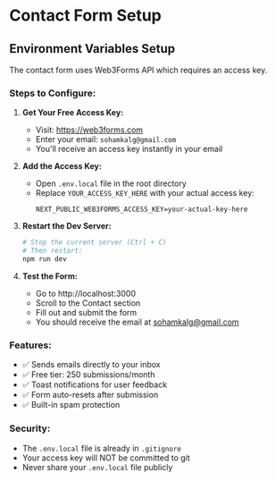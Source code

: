 # Contact Form Setup

## Environment Variables Setup

The contact form uses Web3Forms API which requires an access key.

### Steps to Configure:

1. **Get Your Free Access Key:**
   - Visit: https://web3forms.com
   - Enter your email: `sohamkalg@gmail.com`
   - You'll receive an access key instantly in your email

2. **Add the Access Key:**
   - Open `.env.local` file in the root directory
   - Replace `YOUR_ACCESS_KEY_HERE` with your actual access key:
     ```
     NEXT_PUBLIC_WEB3FORMS_ACCESS_KEY=your-actual-key-here
     ```

3. **Restart the Dev Server:**
   ```bash
   # Stop the current server (Ctrl + C)
   # Then restart:
   npm run dev
   ```

4. **Test the Form:**
   - Go to http://localhost:3000
   - Scroll to the Contact section
   - Fill out and submit the form
   - You should receive the email at sohamkalg@gmail.com

### Features:
- ✅ Sends emails directly to your inbox
- ✅ Free tier: 250 submissions/month
- ✅ Toast notifications for user feedback
- ✅ Form auto-resets after submission
- ✅ Built-in spam protection

### Security:
- The `.env.local` file is already in `.gitignore`
- Your access key will NOT be committed to git
- Never share your `.env.local` file publicly
